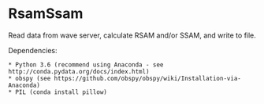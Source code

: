 # RsamSsam
Read data from wave server, calculate RSAM and/or SSAM, and write to file.

Dependencies:

	* Python 3.6 (recommend using Anaconda - see http://conda.pydata.org/docs/index.html)
	* obspy (see https://github.com/obspy/obspy/wiki/Installation-via-Anaconda)
	* PIL (conda install pillow)


